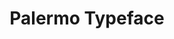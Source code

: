 ---
title: Palermo Typeface
ongoing: false
years: 2019
links:
gallery:
  - src: palermo_webAa.rgb.png
    title: Palermo type specimen, ‘A’
description: a [typeface](https://joescanlan.biz/store/palermo/) with [joe scanlan](https://joescanlan.biz/) based on the forms of a blinky palermo piece. edition of 26.
---